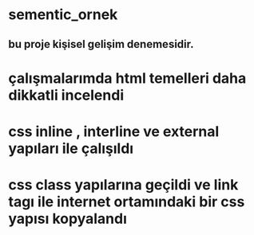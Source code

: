 # sementic_ornek
## bu proje kişisel gelişim denemesidir.
# çalışmalarımda html temelleri daha dikkatli incelendi
# css inline , interline ve external yapıları ile çalışıldı
# css class yapılarına geçildi ve link tagı ile internet ortamındaki bir css yapısı kopyalandı
